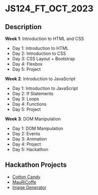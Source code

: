 # JS124_FT_OCT_2023

## Description
**Week 1**: Introduction to HTML and CSS
- Day 1: Introduction to HTML
- Day 2: Introduction to CSS
- Day 3: CSS Layout + Bootstrap
- Day 4: Flexbox
- Day 5: Project

**Week 2**: Introduction to JavaScript
- Day 1: Introduction to JavaScript
- Day 2: If Statements
- Day 3: Loops
- Day 4: Functions
- Day 5: Project

**Week 3**: DOM Manipulation
- Day 1: DOM Manipulation
- Day 2: Events
- Day 3: Animation
- Day 4: Project
- Day 5: Hackathon 

## Hackathon Projects
- [Cotton Candy](https://tanikete.github.io/Cotton-Candy/)
- [MauRiCoffe](https://jeremygu2000.github.io/mini-projet-161123/)
- [Image Generator](https://l15ami.github.io/JavaScript_Hackathon1/)
